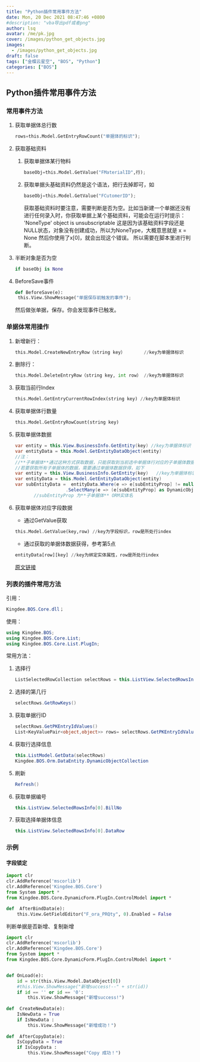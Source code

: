 ```yaml
---
title: "Python插件常用事件方法"
date: Mon, 20 Dec 2021 08:47:46 +0800
#description: "vba导出pdf或者png"
author: lsq
avatar: /me/pk.jpg
cover: /images/python_get_objects.jpg
images:
  - /images/python_get_objects.jpg
draft: false
tags: ["金蝶云星空", "BOS", "Python"]
categories: ["BOS"]
---
```

## Python插件常用事件方法

### 常用事件方法

1. 获取单据体总行数

   ```python
   rows=this.Model.GetEntryRowCount("单据体的标识");
   ```

2. 获取基础资料

   1. 获取单据体某行物料

      ```python
      baseObj=this.Model.GetValue("FMaterialID",行);
      ```
      
   2. 获取单据头基础资料仍然是这个语法，把行去掉即可，如

      ```python
      baseObj=this.Model.GetValue("FCutomerID");
      ```

      获取基础资料时要注意，需要判断是否为空。比如当新建一个单据还没有进行任何录入时，你获取单据上某个基础资料，可能会在运行时提示：
      'NoneType' object is unsubscriptable
      这是因为该基础资料字段还是NULL状态，对象没有创建成功，所以为NoneType，大概意思就是 x = None 然后你使用了x[0]，就会出现这个错误。
      所以需要在脚本里进行判断。

3. 半断对象是否为空

   ```python
   if baseObj is None
   ```

4. BeforeSave事件

   ```python
   def BeforeSave(e):
   	this.View.ShowMessage("单据保存前触发的事件");
   ```
   然后做张单据，保存。你会发现事件已触发。

### 单据体常用操作

1. 新增新行：
   
   ```   python
   this.Model.CreateNewEntryRow（string key）       //key为单据体标识
   
2. 删除行：

   ```python
   this.Model.DeleteEntryRow（string key, int row） //key为单据体标识
   ```

3. 获取当前行Index

   ```python
   this.Model.GetEntryCurrentRowIndex(string key) //key为单据体标识
   ```

4. 获取单据体行数量

   ```python
   this.Model.GetEntryRowCount(string key)
   ```

5. 获取单据体数据

   ```c#
   var entity = this.View.BusinessInfo.GetEntity(key) //key为单据体标识
   var entityData = this.Model.GetEntityDataObject(entity)
   //注：
   //**子单据体**通过这种方式获取数据，只能获取到当前选中单据体行对应的子单据体数据
   //若要获取所有子单据体的数据，需要通过单据体数据获得，如下
   var entity = this.View.BusinessInfo.GetEntity(key)   //key为单据体标识
   var entityData = this.Model.GetEntityDataObject(entity)
   var subEntityData =  entityData.Where(e => e[subEntityProp] != null)
                      .SelectMany(e => (e[subEntityProp] as DynamicObjectCollection)	
   		  //subEntityProp 为**子单据体** ORM实体名
   ```

6. 获取单据体对应字段数据

   - 通过GetValue获取

   ```python
   this.Model.GetValue(key,row) //key为字段标识，row是所处行index
   ```
   - 通过获取的单据体数据获得，参考第5点
   
   ```python
   entityData[row][key] //key为绑定实体属性，row是所处行index
   ```
   
     [原文链接](https://vip.kingdee.com/article/213329000347951360)

### 列表的插件常用方法

引用：
```c#
Kingdee.BOS.Core.dll；
```

使用：

```c#
using Kingdee.BOS;
using Kingdee.BOS.Core.List;
using Kingdee.BOS.Core.List.PlugIn;
```

常用方法：

1. 选择行

   ```c#
   ListSelectedRowCollection selectRows = this.ListView.SelectedRowsInfo
   ```

2. 选择的第几行

   ```c#
   selectRows.GetRowKeys()
   ```

3. 获取单据行ID

   ```c#
   selectRows.GetPKEntryIdValues()
   List<KeyValuePair<object,object>> rows= selectRows.GetPKEntryIdValues()
   ```

4. 获取行选择信息

   ```c#
   this.ListModel.GetData(selectRows)
   Kingdee.BOS.Orm.DataEntity.DynamicObjectCollection
   ```

5. 刷新

   ```c#
   Refresh()
   ```

6. 获取单据编号

   ```c#
   this.ListView.SelectedRowsInfo[0].BillNo
   ```

7. 获取选择单据体信息

   ```c#
   this.ListView.SelectedRowsInfo[0].DataRow
   ```

### 示例

#### 字段锁定

```python
import clr
clr.AddReference('mscorlib')
clr.AddReference('Kingdee.BOS.Core')
from System import *
from Kingdee.BOS.Core.DynamicForm.PlugIn.ControlModel import *

def  AfterBindData(e):
	this.View.GetFieldEditor("F_ora_PRQty", 0).Enabled = False
```

判断单据是否新增、复制新增

```python
import clr
clr.AddReference('mscorlib')
clr.AddReference('Kingdee.BOS.Core')
from System import *
from Kingdee.BOS.Core.DynamicForm.PlugIn.ControlModel import *


def OnLoad(e):
	id = str(this.View.Model.DataObject[0])
	#this.View.ShowMessage("新增success!--" + str(id))
	if id == '' or id == '0':
		this.View.ShowMessage("新增success!")
		
def  CreateNewData(e):
	IsNewData = True
	if IsNewData :
		this.View.ShowMessage("新增成功！")
		
def  AfterCopyData(e):
	IsCopyData = True
	if IsCopyData :
		this.View.ShowMessage("Copy 成功！")
```

